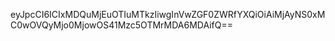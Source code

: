 eyJpcCI6ICIxMDQuMjEuOTIuMTkzIiwgInVwZGF0ZWRfYXQiOiAiMjAyNS0xMC0wOVQyMjo0MjowOS41Mzc5OTMrMDA6MDAifQ==
